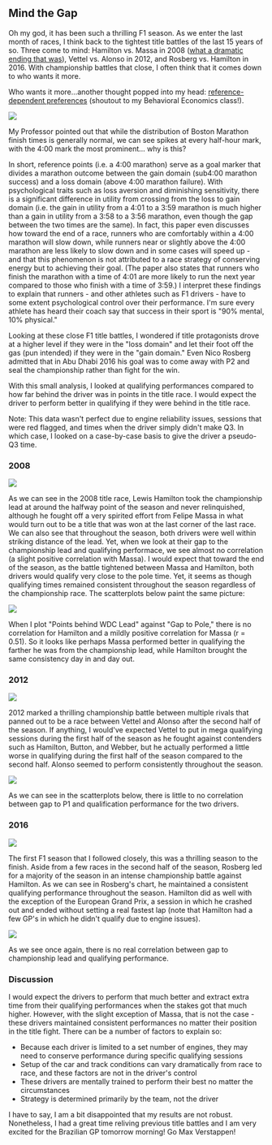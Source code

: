 ## Mind the Gap 

Oh my god, it has been such a thrilling F1 season. As we enter the last month of races, I think back to the tightest title battles of the last 15 years of so. Three come to mind: Hamilton vs. Massa in 2008 ([what a dramatic ending that was](https://www.youtube.com/watch?v=XHSeGou-pCI)), Vettel vs. Alonso in 2012, and Rosberg vs. Hamilton in 2016. With championship battles that close, I often think that it comes down to who wants it more.

Who wants it more...another thought popped into my head: [reference-dependent preferences](https://www.nber.org/system/files/working_papers/w20343/w20343.pdf) (shoutout to my Behavioral Economics class!).

![](Distribution-of-Marathon-Finishing-Times-n-9-789-093.png)

My Professor pointed out that while the distribution of Boston Marathon finish times is generally normal, we can see spikes at every half-hour mark, with the 4:00 mark the most prominent... why is this? 

In short, reference points (i.e. a 4:00 marathon) serve as a goal marker that divides a marathon outcome between the gain domain (sub4:00 marathon success) and a loss domain (above 4:00 marathon failure). With psychological traits such as loss aversion and diminishing sensitivity, there is a significant difference in utility from crossing from the loss to gain domain (i.e. the gain in utility from a 4:01 to a 3:59 marathon is much higher than a gain in utility from a 3:58 to a 3:56 marathon, even though the gap between the two times are the same). In fact, this paper even discusses how toward the end of a race, runners who are comfortably within a 4:00 marathon will slow down, while runners near or slightly above the 4:00 marathon are less likely to slow down and in some cases will speed up - and that this phenomenon is not attributed to a race strategy of conserving energy but to achieving their goal. (The paper also states that runners who finish the marathon with a time of 4:01 are more likely to run the next year compared to those who finish with a time of 3:59.) I interpret these findings to explain that runners - and other athletes such as F1 drivers - have to some extent psychological control over their performance. I'm sure every athlete has heard their coach say that success in their sport is "90% mental, 10% physical." 

Looking at these close F1 title battles, I wondered if title protagonists drove at a higher level if they were in the "loss domain" and let their foot off the gas (pun intended) if they were in the "gain domain." Even Nico Rosberg admitted that in Abu Dhabi 2016 his goal was to come away with P2 and seal the championship rather than fight for the win. 

With this small analysis, I looked at qualifying performances compared to how far behind the driver was in points in the title race. I would expect the driver to perform better in qualifying if they were behind in the title race.

Note: This data wasn't perfect due to engine reliability issues, sessions that were red flagged, and times when the driver simply didn't make Q3. In which case, I looked on a case-by-case basis to give the driver a pseudo-Q3 time.


### 2008

![](2008.png)

As we can see in the 2008 title race, Lewis Hamilton took the championship lead at around the halfway point of the season and never relinquished, although he fought off a very spirited effort from Felipe Massa in what would turn out to be a title that was won at the last corner of the last race. We can also see that throughout the season, both drivers were well within striking distance of the lead. Yet, when we look at their gap to the championship lead and qualifying performace, we see almost no correlation (a slight positive correlation with Massa). I would expect that toward the end of the season, as the battle tightened between Massa and Hamilton, both drivers would qualify very close to the pole time. Yet, it seems as though qualifying times remained consistent throughout the season regardless of the championship race. The scatterplots below paint the same picture:

![](2008_HAM_MAS.png)

When I plot "Points behind WDC Lead" against "Gap to Pole," there is no correlation for Hamilton and a mildly positive correlation for Massa (r = 0.51). So it looks like perhaps Massa performed better in qualifying the farther he was from the championship lead, while Hamilton brought the same consistency day in and day out.

### 2012

![](2012.png)

2012 marked a thrilling championship battle between multiple rivals that panned out to be a race between Vettel and Alonso after the second half of the season. If anything, I would've expected Vettel to put in mega qualifying sessions during the first half of the season as he fought against contenders such as Hamilton, Button, and Webber, but he actually performed a little worse in qualifying during the first half of the season compared to the second half. Alonso seemed to perform consistently throughout the season.

![](2012_VET_ALO.png)

As we can see in the scatterplots below, there is little to no correlation between gap to P1 and qualification performance for the two drivers.

### 2016

![](2016.png)

The first F1 season that I followed closely, this was a thrilling season to the finish. Aside from a few races in the second half of the season, Rosberg led for a majority of the season in an intense championship battle against Hamilton. As we can see in Rosberg's chart, he maintained a consistent qualifying performance throughout the season. Hamilton did as well with the exception of the European Grand Prix, a session in which he crashed out and ended without setting a real fastest lap (note that Hamilton had a few GP's in which he didn't qualify due to engine issues).

![](2016_Ros_HAM.png)

As we see once again, there is no real correlation between gap to championship lead and qualifying performance.

### Discussion

I would expect the drivers to perform that much better and extract extra time from their qualifying performances when the stakes got that much higher. However, with the slight exception of Massa, that is not the case - these drivers maintained consistent performances no matter their position in the title fight. There can be a number of factors to explain so:

* Because each driver is limited to a set number of engines, they may need to conserve performance during specific qualifying sessions
* Setup of the car and track conditions can vary dramatically from race to race, and these factors are not in the driver's control
* These drivers are mentally trained to perform their best no matter the circumstances
* Strategy is determined primarily by the team, not the driver

I have to say, I am a bit disappointed that my results are not robust. Nonetheless, I had a great time reliving previous title battles and I am very excited for the Brazilian GP tomorrow morning! Go Max Verstappen!